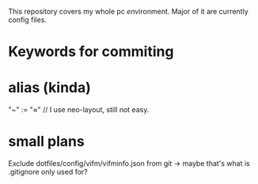 This repository covers my whole pc *env*ironment.
Major of it are currently config files.

# Keywords for commiting
[MSO]: Messy-SOrt (hope not so use it often)
[ME]:  Minimal-Enhacements

# alias (kinda)
"~" := "≈" // I use neo-layout, still not easy.


# small plans
Exclude dotfiles/config/vifm/vifminfo.json from git
-> maybe that's what is .gitignore only used for?
